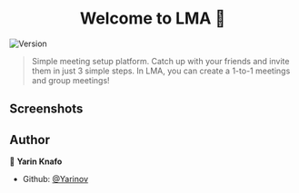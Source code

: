 <h1 align="center">Welcome to LMA 👋</h1>
<p>
  <img alt="Version" src="https://img.shields.io/badge/version-1-blue.svg?cacheSeconds=2592000" />
</p>

> Simple meeting setup platform.
> Catch up with your friends and invite them in just 3 simple steps.
In LMA, you can create a 1-to-1 meetings and group meetings!

## Screenshots


## Author

👤 **Yarin Knafo**

* Github: [@Yarinov](https://github.com/Yarinov)


